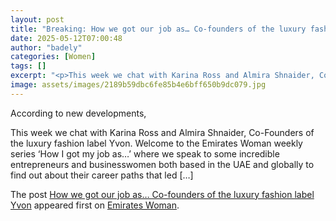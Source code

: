 ```yaml
---
layout: post
title: "Breaking: How we got our job as… Co-founders of the luxury fashion label Yvon"
date: 2025-05-12T07:00:48
author: "badely"
categories: [Women]
tags: []
excerpt: "<p>This week we chat with Karina Ross and Almira Shnaider, Co-Founders of the luxury fashion label Yvon. Welcome to the Emirates Woman weekly series ‘"
image: assets/images/2189b59dbc6fe85b4e6bff650b9dc079.jpg
---
```


According to new developments, <p>This week we chat with Karina Ross and Almira Shnaider, Co-Founders of the luxury fashion label Yvon. Welcome to the Emirates Woman weekly series ‘How I got my job as…’ where we speak to some incredible entrepreneurs and businesswomen both based in the UAE and globally to find out about their career paths that led [&#8230;]</p>
<p>The post <a href="https://emirateswoman.com/how-we-got-our-job-as-co-founders-of-the-luxury-fashion-label-yvon/" rel="nofollow">How we got our job as&#8230; Co-founders of the luxury fashion label Yvon</a> appeared first on <a href="https://emirateswoman.com" rel="nofollow">Emirates Woman</a>.</p>

